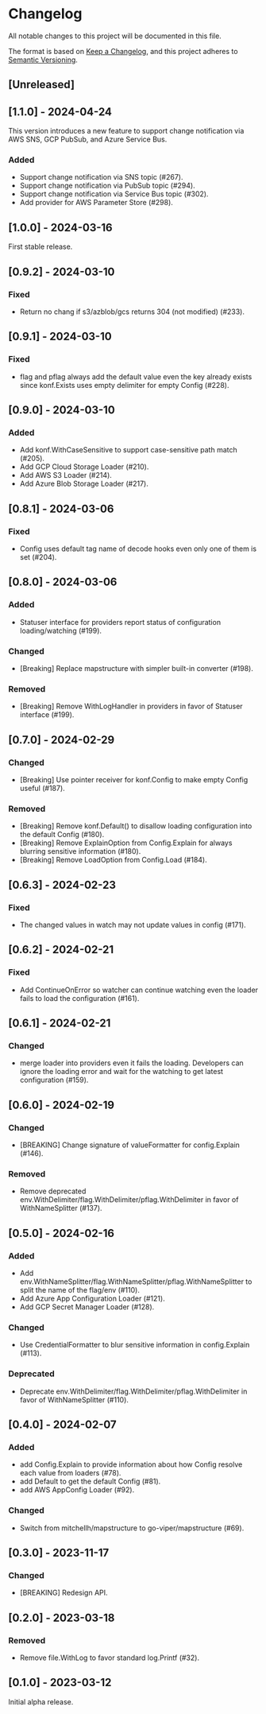 # Changelog

All notable changes to this project will be documented in this file.

The format is based on [Keep a Changelog](https://keepachangelog.com/en/1.1.0/), and this project adheres
to [Semantic Versioning](https://semver.org/spec/v2.0.0.html).

## [Unreleased]

## [1.1.0] - 2024-04-24

This version introduces a new feature to support change notification
via AWS SNS, GCP PubSub, and Azure Service Bus.

### Added

- Support change notification via SNS topic (#267).
- Support change notification via PubSub topic (#294).
- Support change notification via Service Bus topic (#302).
- Add provider for AWS Parameter Store (#298).

## [1.0.0] - 2024-03-16

First stable release.

## [0.9.2] - 2024-03-10

### Fixed

- Return no chang if s3/azblob/gcs returns 304 (not modified) (#233).

## [0.9.1] - 2024-03-10

### Fixed

- flag and pflag always add the default value even the key already exists
  since konf.Exists uses empty delimiter for empty Config (#228).

## [0.9.0] - 2024-03-10

### Added

- Add konf.WithCaseSensitive to support case-sensitive path match (#205).
- Add GCP Cloud Storage Loader (#210).
- Add AWS S3 Loader (#214).
- Add Azure Blob Storage Loader (#217).

## [0.8.1] - 2024-03-06

### Fixed

- Config uses default tag name of decode hooks even only one of them is set (#204).

## [0.8.0] - 2024-03-06

### Added

- Statuser interface for providers report status of configuration loading/watching (#199).

### Changed

- [Breaking] Replace mapstructure with simpler built-in converter (#198).

### Removed

- [Breaking] Remove WithLogHandler in providers in favor of Statuser interface (#199).

## [0.7.0] - 2024-02-29

### Changed

- [Breaking] Use pointer receiver for konf.Config to make empty Config useful (#187).

### Removed

- [Breaking] Remove konf.Default() to disallow loading configuration into the default Config (#180).
- [Breaking] Remove ExplainOption from Config.Explain for always blurring sensitive information (#180).
- [Breaking] Remove LoadOption from Config.Load (#184).

## [0.6.3] - 2024-02-23

### Fixed

- The changed values in watch may not update values in config (#171).

## [0.6.2] - 2024-02-21

### Fixed

- Add ContinueOnError so watcher can continue watching even the loader fails to load the configuration (#161).

## [0.6.1] - 2024-02-21

### Changed

- merge loader into providers even it fails the loading. Developers can ignore the loading error
  and wait for the watching to get latest configuration (#159).

## [0.6.0] - 2024-02-19

### Changed

- [BREAKING] Change signature of valueFormatter for config.Explain (#146).

### Removed

- Remove deprecated env.WithDelimiter/flag.WithDelimiter/pflag.WithDelimiter in favor of WithNameSplitter (#137).

## [0.5.0] - 2024-02-16

### Added

- Add env.WithNameSplitter/flag.WithNameSplitter/pflag.WithNameSplitter to split the name of the flag/env (#110).
- Add Azure App Configuration Loader (#121).
- Add GCP Secret Manager Loader (#128).

### Changed

- Use CredentialFormatter to blur sensitive information in config.Explain (#113).

### Deprecated

- Deprecate env.WithDelimiter/flag.WithDelimiter/pflag.WithDelimiter in favor of WithNameSplitter (#110).

## [0.4.0] - 2024-02-07

### Added

- add Config.Explain to provide information about how Config resolve each value from loaders (#78).
- add Default to get the default Config (#81).
- add AWS AppConfig Loader (#92).

### Changed

- Switch from mitchellh/mapstructure to go-viper/mapstructure (#69).

## [0.3.0] - 2023-11-17

### Changed

- [BREAKING] Redesign API.

## [0.2.0] - 2023-03-18

### Removed

- Remove file.WithLog to favor standard log.Printf (#32).

## [0.1.0] - 2023-03-12

Initial alpha release.
